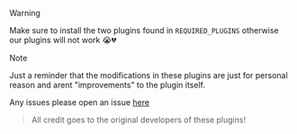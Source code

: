 > [!WARNING]
> Make sure to install the two plugins found in `REQUIRED_PLUGINS` otherwise our plugins will not work :sob::broken_heart:

> [!NOTE]
> Just a reminder that the modifications in these plugins are just for personal reason and arent "improvements" to the plugin itself. 

Any issues please open an issue [here]()

> All credit goes to the original developers of these plugins!